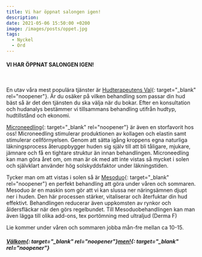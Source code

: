 ```yaml
---
title: Vi har öppnat salongen igen!
description:
date: 2021-05-06 15:50:00 +0200
image: /images/posts/oppet.jpg
tags:
  - Nyckel
  - Ord
---
```

#### VI HAR ÖPPNAT SALONGEN IGEN\!

&nbsp;

En utav v&aring;ra mest populära tjänster är [Hudterapeutens Val](/hudterapeutens-val/){: target="_blank" rel="noopener"}. Är du osäker p&aring; vilken behandling som passar din hud bäst s&aring; är det den tjänsten du ska välja när du bokar. Efter en konsultation och hudanalys bestämmer vi tillsammans behandling utifr&aring;n hudtyp, hudtillst&aring;nd och ekonomi.&nbsp;

[Microneedling](/microneedling/){: target="_blank" rel="noopener"} är även en storfavorit hos oss\! Microneedling stimulerar produktionen av kollagen och elastin samt stimulerar cellförnyelsen. Genom att sätta ig&aring;ng kroppens egna naturliga läkningsprocess &aring;teruppbygger huden sig själv till att bli t&aring;ligare, mjukare, jämnare och f&aring; en tightare struktur än innan behandlingen. Microneedling kan man göra &aring;ret om, om man är ok med att inte vistas s&aring; mycket i solen och självklart använder hög solskyddsfaktor under läkningstiden.

Tycker man om att vistas i solen s&aring; är&nbsp;[Mesoduo](/behandlingar/mesoduo/){: target="_blank" rel="noopener"}&nbsp;en perfekt behandling att göra under v&aring;ren och sommaren. Mesoduo är en maskin som gör att vi kan slussa ner näringsämnen djupt ner i huden. Den här processen stärker, vitaliserar och &aring;terfuktar din hud effektivt. Behandlingen reducerar även uppkomsten av rynkor och &aring;ldersfläckar när den görs regelbundet. Till Mesoduobehandlingen kan man även lägga till olika add-ons, tex portömning med ultraljud (Derma F)&nbsp;

Lie kommer under v&aring;ren och sommaren jobba m&aring;n-fre mellan ca 10-15.&nbsp;

##### [Välkom](/bokning/){: target="_blank" rel="noopener"}[men\!](/bokning/){: target="_blank" rel="noopener"}

